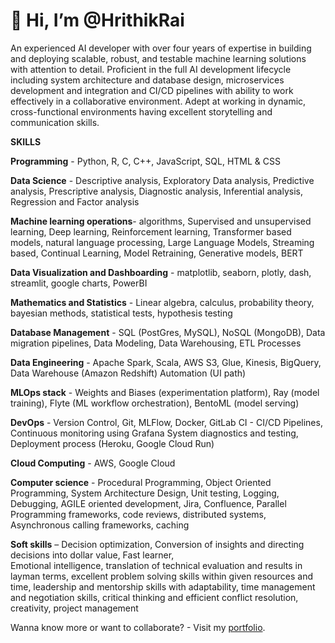 # 👋 Hi, I’m @HrithikRai
An experienced AI developer with over four years of expertise in building and deploying scalable, robust, and testable 
machine learning solutions with attention to detail. Proficient in the full AI development lifecycle including system 
architecture and database design, microservices development and integration and CI/CD pipelines with ability to 
work effectively in a collaborative environment. Adept at working in dynamic, cross-functional environments 
having excellent storytelling and communication skills.

**SKILLS** 

**Programming** - Python, R, C, C++, JavaScript, SQL, HTML & CSS 

**Data Science** - Descriptive analysis, Exploratory Data analysis, Predictive analysis, Prescriptive analysis, Diagnostic 
analysis, Inferential analysis, Regression and Factor analysis  

**Machine learning operations**- algorithms, Supervised and unsupervised learning, Deep learning, Reinforcement 
learning, Transformer based models, natural language processing, Large Language Models, Streaming based, 
Continual Learning, Model Retraining, Generative models, BERT 

**Data Visualization and Dashboarding** - matplotlib, seaborn, plotly, dash, streamlit, google charts, PowerBI

**Mathematics and Statistics** - Linear algebra, calculus, probability theory, bayesian methods, statistical tests, 
hypothesis testing 

**Database Management** - SQL (PostGres, MySQL), NoSQL (MongoDB), Data migration pipelines, Data Modeling, 
Data Warehousing, ETL Processes 

**Data Engineering** - Apache Spark, Scala, AWS S3, Glue, Kinesis, BigQuery, Data Warehouse (Amazon Redshift) 
Automation (UI path) 

**MLOps stack** - Weights and Biases (experimentation platform), Ray (model training), Flyte (ML workflow 
orchestration), BentoML (model serving) 

**DevOps** - Version Control, Git, MLFlow, Docker, GitLab CI - CI/CD Pipelines, Continuous monitoring using Grafana 
System diagnostics and testing, Deployment process (Heroku, Google Cloud Run) 

**Cloud Computing** - AWS, Google Cloud  

**Computer science** - Procedural Programming, Object Oriented Programming, System Architecture Design, Unit 
testing, Logging, Debugging, AGILE oriented development, Jira, Confluence, Parallel Programming frameworks, 
code reviews, distributed systems, Asynchronous calling frameworks, caching 

**Soft skills** – Decision optimization, Conversion of insights and directing decisions into dollar value, Fast learner,  
Emotional intelligence, translation of technical evaluation and results in layman terms, excellent problem solving 
skills within given resources and time, leadership and mentorship skills with adaptability, time management and 
negotiation skills, critical thinking and efficient conflict resolution, creativity, project management 

Wanna know more or want to collaborate? - Visit my [portfolio](https://hrithikrai.github.io/).

<!---
HrithikRai/HrithikRai is a ✨ special ✨ repository because its `README.md` (this file) appears on your GitHub profile.
You can click the Preview link to take a look at your changes.
--->
